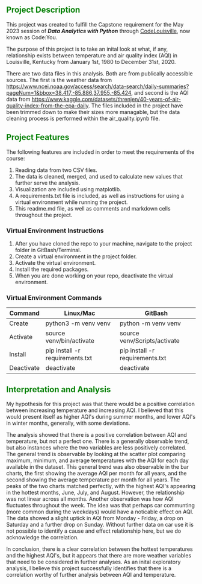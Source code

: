 ## <span style="color:green">Project Description</span>
This project was created to fulfill the Capstone requirement for the May 2023 session of ***Data Analytics with Python*** 
through [CodeLouisville](https://codekentucky.org/ "CodeKY"), now known as Code:You.

The purpose of this project is to take an inital look at what, if any, relationship exists between temperature and air quality index (AQI) in Louisville, Kentucky from January 1st, 1980 to December 31st, 2020.

There are two data files in this analysis. Both are from publically accessible sources. The first is the weather data from https://www.ncei.noaa.gov/access/search/data-search/daily-summaries?pageNum=1&bbox=38.417,-85.886,37.955,-85.424, and second is the AQI data from https://www.kaggle.com/datasets/threnjen/40-years-of-air-quality-index-from-the-epa-daily. The files included in the project have been trimmed down to make their sizes more managable, but the data cleaning process is performed within the air_quality.ipynb file.

## <span style="color:green">Project Features</span>
The following features are included in order to meet the requirements of the course:

1. Reading data from two CSV files.
2. The data is cleaned, merged, and used to calculate new values that further serve the analysis.
3. Visualization are included using matplotlib.
4. A requirements.txt file is included, as well as instructions for using a virtual environment while running the project.
5. This readme.md file, as well as comments and markdown cells throughout the project.

### Virtual Environment Instructions
1. After you have cloned the repo to your machine, navigate to the project folder in GitBash/Terminal.
2. Create a virtual environment in the project folder.
3. Activate the virtual environment.
4. Install the required packages.
5. When you are done working on your repo, deactivate the virtual environment.

### Virtual Environment Commands

| Command    | Linux/Mac                       | GitBash                         |
|------------|---------------------------------|---------------------------------|
| Create     | python3 -m venv venv            | python -m venv venv             |
| Activate   | source venv/bin/activate        | source venv/Scripts/activate    |
| Install    | pip install -r requirements.txt | pip install -r requirements.txt |
| Deactivate | deactivate                      | deactivate      

## <span style="color:green">Interpretation and Analysis</span>

My hypothesis for this project was that there would be a positive correlation between increasing temperature and increasing AQI. I believed that this would present itself as higher AQI's during summer months, and lower AQI's in winter months, generally, with some deviations. 

The analysis showed that there is a positive correlation between AQI and temperature, but not a perfect one. There is a generally observable trend, but also instances where the two variables are less positively correlated. The general trend is observable by looking at the scatter plot comparing maximum, minimum, and average temperatures with the AQI for each day available in the dataset. 
This general trend was also observable in the bar charts, the first showing the average AQI per month for all years, and the second showing the average temperature per month for all years. The peaks of the two charts matched perfectly, with the highest AQI's appearing in the hottest months, June, July, and August. However, the relationship was not linear across all months. 
Another observation was how AQI fluctuates throughout the week. The idea was that perhaps car communting (more common during the weekdays) would have a noticable effect on AQI. The data showed a slight uptick in AQI from Monday - Friday, a drop on Saturday and a further drop on Sunday. Without further data on car use it is not possible to identify a cause and effect relationship here, but we do acknowledge the correlation. 

In conclusion, there is a clear correlation between the hottest temperatures and the highest AQI's, but it appears that there are more weather variables that need to be considered in further analyses. As an inital exploratory analysis, I believe this project successfully identifies that there is a correlation worthy of further analysis between AQI and temperature. 
